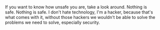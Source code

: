 If you want to know how unsafe you are, take a look around. Nothing is safe. Nothing is safe. I don't hate technology, I'm a hacker, because that's what comes with it, without those hackers we wouldn't be able to solve the problems we need to solve, especially security.
<!---
You Human, There Is No Way To Reach Me!!!

We Are HackOps Wait For Us


If You Want to Witness the Facts


Fuck The System Just Join Us

 
HackOpsTr/HackOpsTr is a ✨ special ✨ repository because its `README.md` (this file) appears on your GitHub profile.
You can click the Preview link to take a look at your changes.
--->
